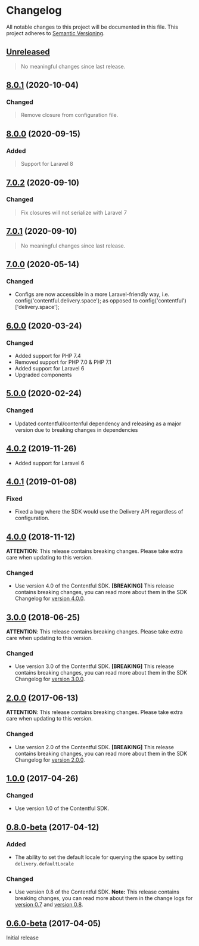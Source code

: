 # Changelog

All notable changes to this project will be documented in this file.
This project adheres to [Semantic Versioning](http://semver.org/).

## [Unreleased](https://github.com/contentful/contentful-laravel/compare/8.0.1...HEAD)

<!-- PENDING-CHANGES -->
> No meaningful changes since last release.
<!-- /PENDING-CHANGES -->

## [8.0.1](https://github.com/contentful/contentful-laravel/tree/8.0.1) (2020-10-04)

### Changed

> Remove closure from configuration file.

## [8.0.0](https://github.com/contentful/contentful-laravel/tree/8.0.0) (2020-09-15)

### Added

> Support for Laravel 8

## [7.0.2](https://github.com/contentful/contentful-laravel/tree/7.0.2) (2020-09-10)

### Changed

> Fix closures will not serialize with Laravel 7

## [7.0.1](https://github.com/contentful/contentful-laravel/tree/7.0.1) (2020-09-10)

> No meaningful changes since last release.

## [7.0.0](https://github.com/contentful/contentful-laravel/tree/7.0.0) (2020-05-14)

### Changed

* Configs are now accessible in a more Laravel-friendly way, i.e. config('contentful.delivery.space'); as opposed to config('contentful')['delivery.space'];

## [6.0.0](https://github.com/contentful/contentful-laravel/tree/6.0.0) (2020-03-24)

### Changed

* Added support for PHP 7.4
* Removed support for PHP 7.0 & PHP 7.1
* Added support for Laravel 6
* Upgraded components

## [5.0.0](https://github.com/contentful/contentful-laravel/tree/5.0.0) (2020-02-24)

### Changed

* Updated contentful/contenful dependency and releasing as a major version due to breaking changes in dependencies

## [4.0.2](https://github.com/contentful/contentful-laravel/tree/4.0.2) (2019-11-26)

* Added support for Laravel 6

## [4.0.1](https://github.com/contentful/contentful-laravel/tree/4.0.1) (2019-01-08)

### Fixed
* Fixed a bug where the SDK would use the Delivery API regardless of configuration.

## [4.0.0](https://github.com/contentful/contentful-laravel/tree/4.0.0) (2018-11-12)

**ATTENTION**: This release contains breaking changes. Please take extra care when updating to this version.

### Changed
* Use version 4.0 of the Contentful SDK. **[BREAKING]** This release contains breaking changes, you can read more about them in the SDK Changelog for [version 4.0.0](https://github.com/contentful/contentful.php/releases/tag/4.0.0).

## [3.0.0](https://github.com/contentful/contentful-laravel/tree/3.0.0) (2018-06-25)

**ATTENTION**: This release contains breaking changes. Please take extra care when updating to this version.

### Changed
* Use version 3.0 of the Contentful SDK. **[BREAKING]** This release contains breaking changes, you can read more about them in the SDK Changelog for [version 3.0.0](https://github.com/contentful/contentful.php/releases/tag/3.0.0).

## [2.0.0](https://github.com/contentful/contentful-laravel/tree/2.0.0) (2017-06-13)

**ATTENTION**: This release contains breaking changes. Please take extra care when updating to this version.

### Changed
* Use version 2.0 of the Contentful SDK. **[BREAKING]** This release contains breaking changes, you can read more about them in the SDK Changelog for [version 2.0.0](https://github.com/contentful/contentful.php/releases/tag/2.0.0).

## [1.0.0](https://github.com/contentful/contentful-laravel/tree/1.0.0) (2017-04-26)

### Changed
* Use version 1.0 of the Contentful SDK.

## [0.8.0-beta](https://github.com/contentful/contentful-laravel/tree/0.8.0-beta) (2017-04-12)

### Added
* The ability to set the default locale for querying the space by setting `delivery.defaultLocale`

### Changed
* Use version 0.8 of the Contentful SDK. **Note:** This release contains breaking changes, you can read more about them
in the change logs for [version 0.7](https://github.com/contentful/contentful.php/releases/tag/0.7.0-beta) and [version 0.8](https://github.com/contentful/contentful.php/releases/tag/0.8.0-beta).

## [0.6.0-beta](https://github.com/contentful/contentful-laravel/tree/0.6.0-beta) (2017-04-05)

Initial release
